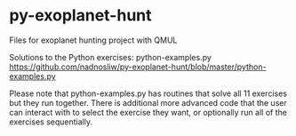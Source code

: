 # py-exoplanet-hunt
Files for exoplanet hunting project with QMUL

Solutions to the Python exercises: python-examples.py
https://github.com/nadnosliw/py-exoplanet-hunt/blob/master/python-examples.py

Please note that python-examples.py has routines that solve all 11 exercises but they run together.  There is additional more advanced code that the user can interact with to select the exercise they want, or optionally run all of the exercises sequentially.
